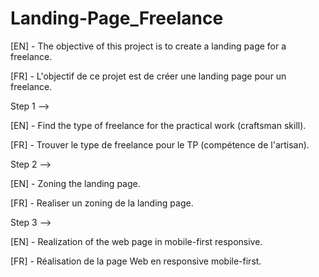 # Landing-Page_Freelance

[EN] - The objective of this project is to create a landing page for a freelance.

[FR] - L'objectif de ce projet est de créer une landing page pour un freelance.

Step 1 -->

  [EN] - Find the type of freelance for the practical work (craftsman skill).
  
  [FR] - Trouver le type de freelance pour le TP (compétence de l'artisan).
 
Step 2 -->

  [EN] - Zoning the landing page.
  
  [FR] - Realiser un zoning de la landing page.
  
Step 3 -->

  [EN] - Realization of the web page in mobile-first responsive.
  
  [FR] - Réalisation de la page Web en responsive mobile-first.
